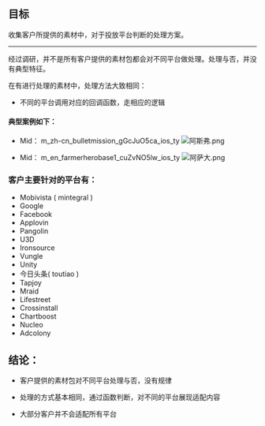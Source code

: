 ## 目标

收集客户所提供的素材中，对于投放平台判断的处理方案。

---

经过调研，并不是所有客户提供的素材包都会对不同平台做处理。处理与否，并没有典型特征。

在有进行处理的素材中，处理方法大致相同：
 
- 不同的平台调用对应的回调函数，走相应的逻辑
  
#### 典型案例如下： 

- Mid： m_zh-cn_bulletmission_gGcJuO5ca_ios_ty
![阿斯弗.png](https://upload-images.jianshu.io/upload_images/23322186-aeeafcb3c752d7eb.png?imageMogr2/auto-orient/strip%7CimageView2/2/w/1240)

- Mid： m_en_farmerherobase1_cuZvNO5lw_ios_ty
![阿萨大.png](https://upload-images.jianshu.io/upload_images/23322186-d1462e2b6456b9b2.png?imageMogr2/auto-orient/strip%7CimageView2/2/w/1240)

### 客户主要针对的平台有：

- Mobivista ( mintegral )
- Google
- Facebook
- Applovin
- Pangolin
- U3D
- Ironsource
- Vungle
- Unity
- 今日头条( toutiao )
- Tapjoy
- Mraid
- Lifestreet
- Crossinstall
- Chartboost
- Nucleo
- Adcolony



## 结论：

- 客户提供的素材包对不同平台处理与否，没有规律
  
- 处理的方式基本相同，通过函数判断，对不同的平台展现适配内容
  
- 大部分客户并不会适配所有平台

